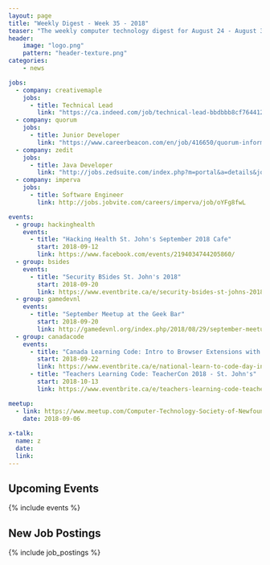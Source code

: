```yaml
---
layout: page
title: "Weekly Digest - Week 35 - 2018"
teaser: "The weekly computer technology digest for August 24 - August 30, 2018"
header:
    image: "logo.png"
    pattern: "header-texture.png"
categories:
    - news

jobs:
  - company: creativemaple
    jobs:
      - title: Technical Lead
        link: "https://ca.indeed.com/job/technical-lead-bbdbbb8cf764412b"
  - company: quorum
    jobs:
      - title: Junior Developer
        link: "https://www.careerbeacon.com/en/job/416650/quorum-information-systems-inc/junior-developer/st-john-s"
  - company: zedit
    jobs:
      - title: Java Developer
        link: "http://jobs.zedsuite.com/index.php?m=portal&a=details&jobOrderID=10906207"
  - company: imperva
    jobs:
      - title: Software Engineer
        link: http://jobs.jobvite.com/careers/imperva/job/oYFg8fwL

events:
  - group: hackinghealth
    events:
      - title: "Hacking Health St. John's September 2018 Cafe"
        start: 2018-09-12
        link: https://www.facebook.com/events/2194034744205860/
  - group: bsides
    events:
      - title: "Security BSides St. John's 2018"
        start: 2018-09-20
        link: https://www.eventbrite.ca/e/security-bsides-st-johns-2018-tickets-48694332058
  - group: gamedevnl
    events:
      - title: "September Meetup at the Geek Bar"
        start: 2018-09-20
        link: http://gamedevnl.org/index.php/2018/08/29/september-meetup-at-the-geek-bar/
  - group: canadacode
    events:
      - title: "Canada Learning Code: Intro to Browser Extensions with JavaScript"
        start: 2018-09-22
        link: https://www.eventbrite.ca/e/national-learn-to-code-day-intro-to-browser-extensions-with-javascript-st-johns-registration-48620051884?aff=es2
      - title: "Teachers Learning Code: TeacherCon 2018 - St. John's"
        start: 2018-10-13
        link: https://www.eventbrite.ca/e/teachers-learning-code-teachercon-2018-st-johns-registration-49195625440

meetup:
  - link: https://www.meetup.com/Computer-Technology-Society-of-Newfoundland-and-Labrador/events/rpdzmpyxmbjb/
    date: 2018-09-06
  
x-talk:
  name: z
  date: 
  link: 
---
```


## Upcoming Events
{% include events %}

## New Job Postings
{% include job_postings %}

